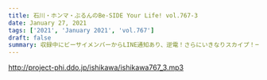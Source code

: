 ```yaml
---
title: 石川・ホンマ・ぶるんのBe-SIDE Your Life! vol.767-3
date: January 27, 2021
tags: ['2021', 'January 2021', 'vol.767']
draft: false
summary: 収録中にビーサイメンバーからLINE通知あり、逆電！さらにいきなりスカイプ！一人寝の夜に Say Good Bye!
---
```


http://project-phi.ddo.jp/ishikawa/ishikawa767_3.mp3
